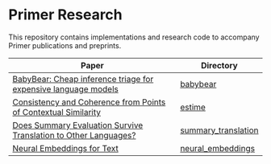 # Primer Research

This repository contains implementations and research code to accompany Primer publications and preprints.

|Paper|Directory|
|-|-|
|[BabyBear: Cheap inference triage for expensive language models](https://arxiv.org/abs/2205.11747)| [babybear](https://github.com/PrimerAI/primer-research/tree/main/babybear)|
|[Consistency and Coherence from Points of Contextual Similarity](https://arxiv.org/abs/2112.11638)| [estime](https://github.com/PrimerAI/primer-research/tree/main/estime)|
|[Does Summary Evaluation Survive Translation to Other Languages?](https://aclanthology.org/2022.naacl-main.173)| [summary_translation](https://github.com/PrimerAI/primer-research/tree/main/summary_translation)|
|[Neural Embeddings for Text](https://arxiv.org/abs/2208.08386)| [neural_embeddings](https://github.com/PrimerAI/primer-research/tree/main/neural_embeddings)|
